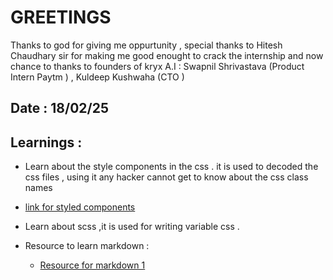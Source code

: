 # GREETINGS

Thanks to god for giving me oppurtunity , special thanks to Hitesh Chaudhary sir for making me good enought to crack the internship and now chance to thanks to founders of kryx A.I : Swapnil Shrivastava (Product Intern Paytm ) , Kuldeep Kushwaha (CTO )

## Date : 18/02/25

## Learnings :
 - Learn about the style components in the css . it is used to decoded the css files , using it any hacker cannot get to know 
 about the css class names 
 
  - [link for styled components](https://styled-components.com/)
 
 
 - Learn about scss ,it is used for writing variable css . 

 - Resource to learn markdown : 
   - [Resource for markdown 1](https://www.freecodecamp.org/news/how-to-use-markdown-in-vscode/)
 
